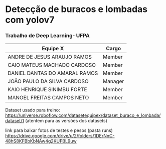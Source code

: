 # Detecção de buracos e lombadas com yolov7


### Trabalho de Deep Learning- UFPA

Equipe X | Cargo
---------|---------
ANDRE DE JESUS ARAUJO RAMOS | Member
CAIO MATEUS MACHADO CARDOSO | Member
DANIEL DANTAS DO AMARAL RAMOS | Member
JOÃO PAULO DA SILVA CARDOSO | Manager
KAIO HENRIQUE SINIMBU FORTE | Member
MANOEL FREITAS CAMPOS NETO | Member


Dataset usado para treino: https://universe.roboflow.com/datasetequipex/dataset_buraco_e_lombada/dataset/1 (atentem para as versões dos datasets)

link para baixar fotos de testes e pesos (pasta runs) https://drive.google.com/drive/u/2/folders/1DErNnC-48hS8KFBbKbNAw4g2KUFBL9uw

